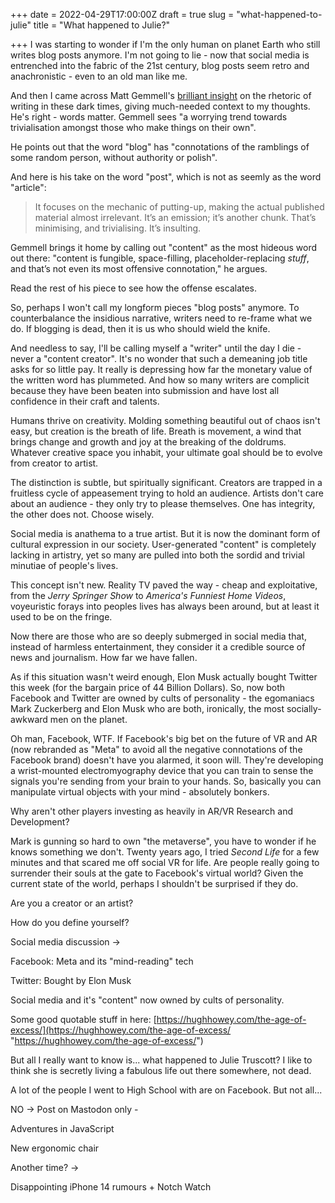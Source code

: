 +++
date = 2022-04-29T17:00:00Z
draft = true
slug = "what-happened-to-julie"
title = "What happened to Julie?"

+++
I was starting to wonder if I'm the only human on planet Earth who still writes blog posts anymore. I'm not going to lie - now that social media is entrenched into the fabric of the 21st century, blog posts seem retro and anachronistic - even to an old man like me.

And then I came across Matt Gemmell's [brilliant insight](https://mattgemmell.com/content-creation/) on the rhetoric of writing in these dark times, giving much-needed context to my thoughts. He's right - words matter. Gemmell sees "a worrying trend towards trivialisation amongst those who make things on their own".

He points out that the word "blog" has "connotations of the ramblings of some random person, without authority or polish".

And here is his take on the word "post", which is not as seemly as the word "article":

> It focuses on the mechanic of putting-up, making the actual published material almost irrelevant. It’s an emission; it’s another chunk. That’s minimising, and trivialising. It’s insulting.

Gemmell brings it home by calling out "content" as the most hideous word out there: "content is fungible, space-filling, placeholder-replacing _stuff_, and that’s not even its most offensive connotation," he argues.

Read the rest of his piece to see how the offense escalates.

So, perhaps I won't call my longform pieces "blog posts" anymore. To counterbalance the insidious narrative, writers need to re-frame what we do. If blogging is dead, then it is us who should wield the knife.

And needless to say, I'll be calling myself a "writer" until the day I die - never a "content creator". It's no wonder that such a demeaning job title asks for so little pay. It really is depressing how far the monetary value of the written word has plummeted. And how so many writers are complicit because they have been beaten into submission and have lost all confidence in their craft and talents.

<!--more-->

Humans thrive on creativity. Molding something beautiful out of chaos isn't easy, but creation is the breath of life. Breath is movement, a wind that brings change and growth and joy at the breaking of the doldrums. Whatever creative space you inhabit, your ultimate goal should be to evolve from creator to artist.

The distinction is subtle, but spiritually significant. Creators are trapped in a fruitless cycle of appeasement trying to hold an audience. Artists don't care about an audience - they only try to please themselves. One has integrity, the other does not. Choose wisely.

Social media is anathema to a true artist. But it is now the dominant form of cultural expression in our society. User-generated "content" is completely lacking in artistry, yet so many are pulled into both the sordid and trivial minutiae of people's lives.

This concept isn't new. Reality TV paved the way - cheap and exploitative, from the _Jerry Springer Show_ to _America's Funniest Home Videos_, voyeuristic forays into peoples lives has always been around, but at least it used to be on the fringe.

Now there are those who are so deeply submerged in social media that, instead of harmless entertainment, they consider it a credible source of news and journalism. How far we have fallen.

As if this situation wasn't weird enough, Elon Musk actually bought Twitter this week (for the bargain price of 44 Billion Dollars). So, now both Facebook and Twitter are owned by cults of personality - the egomaniacs Mark Zuckerberg and Elon Musk who are both, ironically, the most socially-awkward men on the planet.

Oh man, Facebook, WTF. If Facebook's big bet on the future of VR and AR (now rebranded as "Meta" to avoid all the negative connotations of the Facebook brand) doesn't have you alarmed, it soon will. They're developing a wrist-mounted electromyography device that you can train to sense the signals you're sending from your brain to your hands. So, basically you can manipulate virtual objects with your mind - absolutely bonkers.

Why aren't other players investing as heavily in AR/VR Research and Development? 

Mark is gunning so hard to own "the metaverse", you have to wonder if he knows something we don't. Twenty years ago, I tried _Second Life_ for a few minutes and that scared me off social VR for life. Are people really going to surrender their souls at the gate to Facebook's virtual world? Given the current state of the world, perhaps I shouldn't be surprised if they do.

Are you a creator or an artist?

How do you define yourself?

Social media discussion ->

Facebook: Meta and its "mind-reading" tech

Twitter: Bought by Elon Musk

Social media and it's "content" now owned by cults of personality.

Some good quotable stuff in here: [https://hughhowey.com/the-age-of-excess/](https://hughhowey.com/the-age-of-excess/ "https://hughhowey.com/the-age-of-excess/")

But all I really want to know is... what happened to Julie Truscott? I like to think she is secretly living a fabulous life out there somewhere, not dead.

A lot of the people I went to High School with are on Facebook. But not all...

NO -> Post on Mastodon only -

Adventures in JavaScript

New ergonomic chair

Another time? ->

Disappointing iPhone 14 rumours + Notch Watch